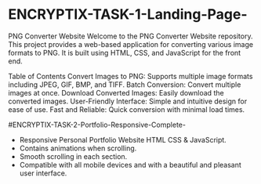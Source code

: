# ENCRYPTIX-TASK-1-Landing-Page-
PNG Converter Website
Welcome to the PNG Converter Website repository. This project provides a web-based application for converting various image formats to PNG. It is built using HTML, CSS, and JavaScript for the front end.

Table of Contents
Convert Images to PNG: Supports multiple image formats including JPEG, GIF, BMP, and TIFF.
Batch Conversion: Convert multiple images at once.
Download Converted Images: Easily download the converted images.
User-Friendly Interface: Simple and intuitive design for ease of use.
Fast and Reliable: Quick conversion with minimal load times.

#ENCRYPTIX-TASK-2-Portfolio-Responsive-Complete-
- Responsive Personal Portfolio Website HTML CSS & JavaScript.
- Contains animations when scrolling.
- Smooth scrolling in each section.
- Compatible with all mobile devices and with a beautiful and pleasant user interface.
